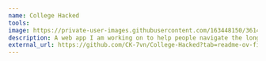 ```yaml
---
name: College Hacked
tools: 
image: https://private-user-images.githubusercontent.com/163448150/361493398-90863d33-2b37-4632-a8f9-4d092e26663b.jpg?jwt=eyJhbGciOiJIUzI1NiIsInR5cCI6IkpXVCJ9.eyJpc3MiOiJnaXRodWIuY29tIiwiYXVkIjoicmF3LmdpdGh1YnVzZXJjb250ZW50LmNvbSIsImtleSI6ImtleTUiLCJleHAiOjE3Mjg1Njc5NjgsIm5iZiI6MTcyODU2NzY2OCwicGF0aCI6Ii8xNjM0NDgxNTAvMzYxNDkzMzk4LTkwODYzZDMzLTJiMzctNDYzMi1hOGY5LTRkMDkyZTI2NjYzYi5qcGc_WC1BbXotQWxnb3JpdGhtPUFXUzQtSE1BQy1TSEEyNTYmWC1BbXotQ3JlZGVudGlhbD1BS0lBVkNPRFlMU0E1M1BRSzRaQSUyRjIwMjQxMDEwJTJGdXMtZWFzdC0xJTJGczMlMkZhd3M0X3JlcXVlc3QmWC1BbXotRGF0ZT0yMDI0MTAxMFQxMzQxMDhaJlgtQW16LUV4cGlyZXM9MzAwJlgtQW16LVNpZ25hdHVyZT1jYzgzZjgwZjgxMDUyYWIxYzM0ZGMyMGIyZDBmZDczNzZmYjc1OGE5ZWFhZDM3Y2EyNDc0ZTYxNjQ3NTQxNGM3JlgtQW16LVNpZ25lZEhlYWRlcnM9aG9zdCJ9.aciaWxkYk3S1v74j0zMW86GpQSUjxf9gKmw_np49goM
description: A web app I am working on to help people navigate the long (hopefully not) walk to earning higher education. The end goal is a web application that people can go to and with the assistance of AI build a college degree program using other college credit resources, things like CLEP, and ACE credits, instead of using strictly brick and mortar credits. I personally have used a similar path to get my Associates degree in less than one year, and earn upwards of 100 credits from August of 2023, to October of 2024. Currently I am working on training an LLM with data specific to colleges, and college credit.
external_url: https://github.com/CK-7vn/College-Hacked?tab=readme-ov-file
---
```

